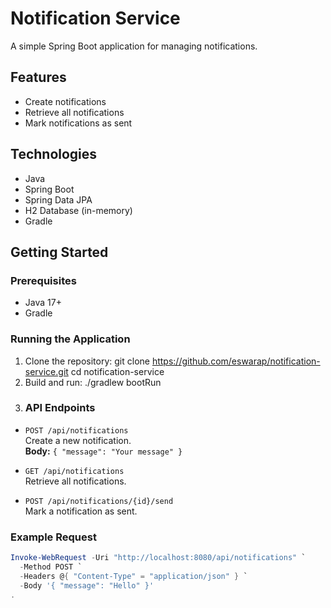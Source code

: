 # Notification Service

A simple Spring Boot application for managing notifications.

## Features

- Create notifications
- Retrieve all notifications
- Mark notifications as sent

## Technologies

- Java
- Spring Boot
- Spring Data JPA
- H2 Database (in-memory)
- Gradle

## Getting Started

### Prerequisites

- Java 17+
- Gradle

### Running the Application

1. Clone the repository:
    git clone https://github.com/eswarap/notification-service.git 
    cd notification-service
2. Build and run:
   ./gradlew bootRun
3. ### API Endpoints

- `POST /api/notifications`  
  Create a new notification.  
  **Body:** `{ "message": "Your message" }`

- `GET /api/notifications`  
  Retrieve all notifications.

- `POST /api/notifications/{id}/send`  
  Mark a notification as sent.

### Example Request

```powershell
Invoke-WebRequest -Uri "http://localhost:8080/api/notifications" `
  -Method POST `
  -Headers @{ "Content-Type" = "application/json" } `
  -Body '{ "message": "Hello" }'
.